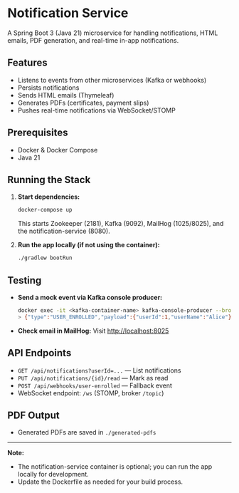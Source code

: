 # Notification Service

A Spring Boot 3 (Java 21) microservice for handling notifications, HTML emails, PDF generation, and real-time in-app notifications.

## Features
- Listens to events from other microservices (Kafka or webhooks)
- Persists notifications
- Sends HTML emails (Thymeleaf)
- Generates PDFs (certificates, payment slips)
- Pushes real-time notifications via WebSocket/STOMP

## Prerequisites
- Docker & Docker Compose
- Java 21

## Running the Stack

1. **Start dependencies:**
   ```sh
   docker-compose up
   ```
   This starts Zookeeper (2181), Kafka (9092), MailHog (1025/8025), and the notification-service (8080).

2. **Run the app locally (if not using the container):**
   ```sh
   ./gradlew bootRun
   ```

## Testing

- **Send a mock event via Kafka console producer:**
  ```sh
  docker exec -it <kafka-container-name> kafka-console-producer --broker-list localhost:9092 --topic user.events
  > {"type":"USER_ENROLLED","payload":{"userId":1,"userName":"Alice"}}
  ```

- **Check email in MailHog:**
  Visit [http://localhost:8025](http://localhost:8025)

## API Endpoints
- `GET /api/notifications?userId=...` — List notifications
- `PUT /api/notifications/{id}/read` — Mark as read
- `POST /api/webhooks/user-enrolled` — Fallback event
- WebSocket endpoint: `/ws` (STOMP, broker `/topic`)

## PDF Output
- Generated PDFs are saved in `./generated-pdfs`

---

**Note:**
- The notification-service container is optional; you can run the app locally for development.
- Update the Dockerfile as needed for your build process.

